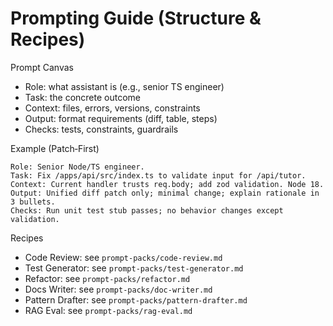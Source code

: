 # Prompting Guide (Structure & Recipes)

Prompt Canvas
- Role: what assistant is (e.g., senior TS engineer)
- Task: the concrete outcome
- Context: files, errors, versions, constraints
- Output: format requirements (diff, table, steps)
- Checks: tests, constraints, guardrails

Example (Patch‑First)
```
Role: Senior Node/TS engineer.
Task: Fix /apps/api/src/index.ts to validate input for /api/tutor.
Context: Current handler trusts req.body; add zod validation. Node 18.
Output: Unified diff patch only; minimal change; explain rationale in 3 bullets.
Checks: Run unit test stub passes; no behavior changes except validation.
```

Recipes
- Code Review: see `prompt-packs/code-review.md`
- Test Generator: see `prompt-packs/test-generator.md`
- Refactor: see `prompt-packs/refactor.md`
- Docs Writer: see `prompt-packs/doc-writer.md`
- Pattern Drafter: see `prompt-packs/pattern-drafter.md`
- RAG Eval: see `prompt-packs/rag-eval.md`
